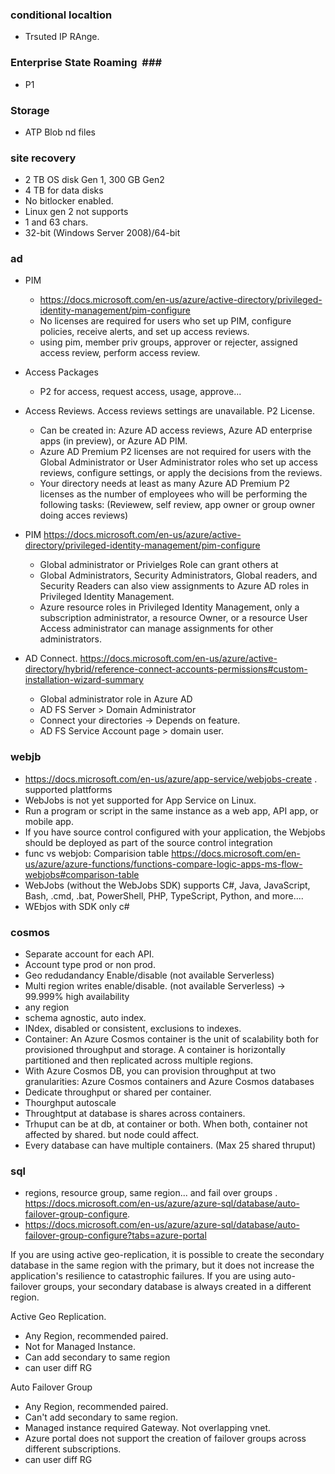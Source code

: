### conditional localtion ####
- Trsuted IP RAnge.
### Enterprise State Roaming  ###
- P1

### Storage ###
- ATP Blob nd files
### site recovery ###

- 2 TB OS disk Gen 1, 300 GB Gen2
- 4 TB for data disks
- No bitlocker enabled.
- Linux gen 2 not supports
- 1 and 63 chars.
- 32-bit (Windows Server 2008)/64-bit

### ad  ###

- PIM
  - https://docs.microsoft.com/en-us/azure/active-directory/privileged-identity-management/pim-configure 
  - No licenses are required for users who set up PIM, configure policies, receive alerts, and set up access reviews.
  - using pim, member priv groups, approver or rejecter, assigned access review, perform access review.
- Access Packages
  - P2 for access, request access, usage, approve...
- Access Reviews. Access reviews settings are unavailable. P2 License.
  - Can be created in:  Azure AD access reviews, Azure AD enterprise apps (in preview), or Azure AD PIM.
  - Azure AD Premium P2 licenses are not required for users with the Global Administrator or User Administrator roles who set up access reviews, configure settings, or apply the decisions from the reviews.
  - Your directory needs at least as many Azure AD Premium P2 licenses as the number of employees who will be performing the following tasks: (Reviewew, self review, app owner or group owner doing acces reviews)
 
- PIM 
https://docs.microsoft.com/en-us/azure/active-directory/privileged-identity-management/pim-configure 
  - Global administrator or Privielges Role  can grant others at 
  - Global Administrators, Security Administrators, Global readers, and Security Readers can also view assignments to Azure AD roles in Privileged Identity Management.
  -  Azure resource roles in Privileged Identity Management, only a subscription administrator, a resource Owner, or a resource User Access administrator can manage assignments for other administrators.
  
- AD Connect. https://docs.microsoft.com/en-us/azure/active-directory/hybrid/reference-connect-accounts-permissions#custom-installation-wizard-summary
  - Global administrator role in Azure AD
  - AD FS Server > Domain Administrator
  - Connect your directories	 -> Depends on feature.
  - AD FS Service Account page > domain user.
  


### webjb ###
- https://docs.microsoft.com/en-us/azure/app-service/webjobs-create . supported plattforms
- WebJobs is not yet supported for App Service on Linux.
- Run a program or script in the same instance as a web app, API app, or mobile app.
- If you have source control configured with your application, the Webjobs should be deployed as part of the source control integration
- func vs webjob: Comparision table https://docs.microsoft.com/en-us/azure/azure-functions/functions-compare-logic-apps-ms-flow-webjobs#comparison-table
- WebJobs (without the WebJobs SDK) supports C#, Java, JavaScript, Bash, .cmd, .bat, PowerShell, PHP, TypeScript, Python, and more....
- WEbjos with SDK only c#


### cosmos ###

- Separate account for each API.
- Account type prod or non prod.
- Geo redudandancy Enable/disable (not available Serverless)
- Multi region writes enable/disable. (not available Serverless) -> 99.999% high availability
- any region
- schema agnostic, auto index.
- INdex, disabled or consistent, exclusions to indexes.
- Container: An Azure Cosmos container is the unit of scalability both for provisioned throughput and storage. A container is horizontally partitioned and then replicated across multiple regions.
- With Azure Cosmos DB, you can provision throughput at two granularities: Azure Cosmos containers and Azure Cosmos databases
- Dedicate throughput or shared per container.
- Thourghput autoscale
- Throughtput at database is shares across containers.
- Trhuput can be at db, at container or both. When both, container not affected by shared. but node could affect.
- Every database can have multiple containers. (Max 25 shared thruput)

### sql ###

- regions, resource group, same region... and fail over groups . https://docs.microsoft.com/en-us/azure/azure-sql/database/auto-failover-group-configure.
- https://docs.microsoft.com/en-us/azure/azure-sql/database/auto-failover-group-configure?tabs=azure-portal

If you are using active geo-replication, it is possible to create the secondary database in the same region with the primary, but it does not increase the application's resilience to catastrophic failures. If you are using auto-failover groups, your secondary database is always created in a different region.

Active Geo Replication.
- Any Region, recommended paired.
- Not for Managed Instance.
- Can add secondary to same region
- can user diff RG

Auto Failover Group
- Any Region, recommended paired.
- Can't add secondary to same region.
- Managed instance required Gateway. Not overlapping vnet.
- Azure portal does not support the creation of failover groups across different subscriptions. 
- can user diff RG

